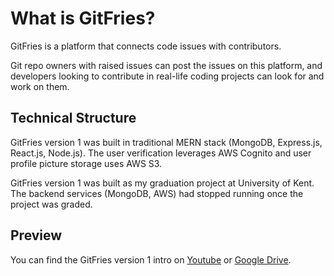# What is GitFries?
GitFries is a platform that connects code issues with contributors. 

Git repo owners with raised issues can post the issues on this platform, and developers looking to contribute in real-life coding projects can look for and work on them.

## Technical Structure
GitFries version 1 was built in traditional MERN stack (MongoDB, Express.js, React.js, Node.js). The user verification leverages AWS Cognito and user profile picture storage uses AWS S3.

GitFries version 1 was built as my graduation project at University of Kent. The backend services (MongoDB, AWS) had stopped running once the project was graded.

## Preview
You can find the GitFries version 1 intro on [Youtube](https://www.youtube.com/watch?v=xVEP795zYkg) or [Google Drive](https://drive.google.com/file/d/1BI58ZiCzF_pAaB6W18menBYFVXzGH0uZ/view).